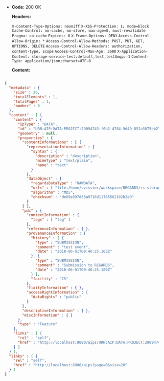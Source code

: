 * **Code:** 200 OK

  **Headers:**

  `X-Content-Type-Options: nosniff`
  `X-XSS-Protection: 1; mode=block`
  `Cache-Control: no-cache, no-store, max-age=0, must-revalidate`
  `Pragma: no-cache`
  `Expires: 0`
  `X-Frame-Options: DENY`
  `Access-Control-Allow-Origin: *`
  `Access-Control-Allow-Methods: POST, PUT, GET, OPTIONS, DELETE`
  `Access-Control-Allow-Headers: authorization, content-type, scope`
  `Access-Control-Max-Age: 3600`
  `X-Application-Context: storage-service-test:default,test,testAmqp:-1`
  `Content-Type: application/json;charset=UTF-8`

  **Content:**

```json

{
  "metadata" : {
    "size" : 20,
    "totalElements" : 1,
    "totalPages" : 1,
    "number" : 0
  },
  "content" : [ {
    "content" : {
      "ipType" : "DATA",
      "id" : "URN:AIP:DATA:PROJECT:29094743-f0b2-4784-9d49-852a3675eb27:V1",
      "geometry" : null,
      "properties" : {
        "contentInformations" : [ {
          "representationInformation" : {
            "syntax" : {
              "description" : "description",
              "mimeType" : "text/plain",
              "name" : "text"
            }
          },
          "dataObject" : {
            "regardsDataType" : "RAWDATA",
            "urls" : [ "file:/home/svissier/workspace/REGARDS/rs-storage/storage/storage-rest/src/test/resources/data.txt" ],
            "algorithm" : "MD5",
            "checksum" : "de89a907d33a9716d11765582102b2e0"
          }
        } ],
        "pdi" : {
          "contextInformation" : {
            "tags" : [ "tag" ]
          },
          "referenceInformation" : { },
          "provenanceInformation" : {
            "history" : [ {
              "type" : "SUBMISSION",
              "comment" : "test event",
              "date" : "2018-06-01T09:40:25.103Z"
            }, {
              "type" : "SUBMISSION",
              "comment" : "Submission to REGARDS",
              "date" : "2018-06-01T09:40:25.189Z"
            } ],
            "facility" : "CS"
          },
          "fixityInformation" : { },
          "accessRightInformation" : {
            "dataRights" : "public"
          }
        },
        "descriptiveInformation" : { },
        "miscInformation" : { }
      },
      "type" : "Feature"
    },
    "links" : [ {
      "rel" : "self",
      "href" : "http://localhost:8080/aips/URN:AIP:DATA:PROJECT:29094743-f0b2-4784-9d49-852a3675eb27:V1"
    } ]
  } ],
  "links" : [ {
    "rel" : "self",
    "href" : "http://localhost:8080/aips?page=0&size=20"
  } ]
}
```
